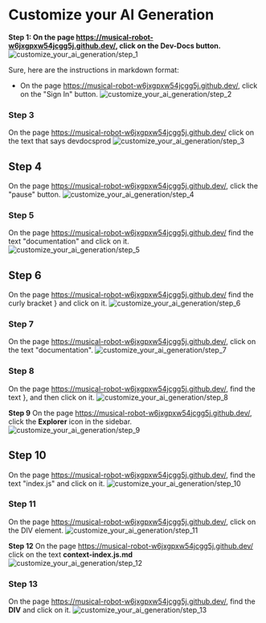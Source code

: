 
  
  # Customize your AI Generation

**Step 1: On the page https://musical-robot-w6jxgpxw54jcgg5j.github.dev/, click on the Dev-Docs button.**
![customize_your_ai_generation/step_1](/img/customize_your_ai_generation/step_1.png)

Sure, here are the instructions in markdown format:

- On the page https://musical-robot-w6jxgpxw54jcgg5j.github.dev/, click on the "Sign In" button.
![customize_your_ai_generation/step_2](/img/customize_your_ai_generation/step_2.png)

### Step 3
On the page https://musical-robot-w6jxgpxw54jcgg5j.github.dev/ click on the text that says devdocsprod
![customize_your_ai_generation/step_3](/img/customize_your_ai_generation/step_3.png)

## Step 4
On the page https://musical-robot-w6jxgpxw54jcgg5j.github.dev/, click the "pause" button.
![customize_your_ai_generation/step_4](/img/customize_your_ai_generation/step_4.png)

### Step 5
On the page https://musical-robot-w6jxgpxw54jcgg5j.github.dev/ find the text "documentation" and click on it.
![customize_your_ai_generation/step_5](/img/customize_your_ai_generation/step_5.png)

## Step 6
On the page https://musical-robot-w6jxgpxw54jcgg5j.github.dev/ find the curly bracket } and click on it.
![customize_your_ai_generation/step_6](/img/customize_your_ai_generation/step_6.png)

### Step 7
On the page https://musical-robot-w6jxgpxw54jcgg5j.github.dev/, click on the text "documentation".
![customize_your_ai_generation/step_7](/img/customize_your_ai_generation/step_7.png)

### Step 8
On the page https://musical-robot-w6jxgpxw54jcgg5j.github.dev/, find the text }, and then click on it.
![customize_your_ai_generation/step_8](/img/customize_your_ai_generation/step_8.png)

**Step 9**
On the page https://musical-robot-w6jxgpxw54jcgg5j.github.dev/, click the **Explorer** icon in the sidebar.
![customize_your_ai_generation/step_9](/img/customize_your_ai_generation/step_9.png)

## Step 10
On the page https://musical-robot-w6jxgpxw54jcgg5j.github.dev/, find the text "index.js" and click on it.
![customize_your_ai_generation/step_10](/img/customize_your_ai_generation/step_10.png)

### Step 11

On the page https://musical-robot-w6jxgpxw54jcgg5j.github.dev/, click on the DIV element.
![customize_your_ai_generation/step_11](/img/customize_your_ai_generation/step_11.png)

**Step 12**
On the page https://musical-robot-w6jxgpxw54jcgg5j.github.dev/ click on the text **context-index.js.md**
![customize_your_ai_generation/step_12](/img/customize_your_ai_generation/step_12.png)

### Step 13

On the page https://musical-robot-w6jxgpxw54jcgg5j.github.dev/, find the **DIV** and click on it.
![customize_your_ai_generation/step_13](/img/customize_your_ai_generation/step_13.png)
  
  